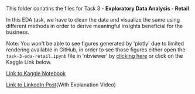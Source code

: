 This folder conatins the files for Task 3 - **Exploratory Data Analysis - Retail**

In this EDA task, we have to clean the data and visualize the same using different methods in order to derive meaningful insights beneficial for the business.

Note: You won't be able to see figures generated by 'plotly' due to limited rendering available in GitHub, in order to see those figures either open the ```task-3-eda-retail.ipynb``` file in 'nbviewer' by [clicking here](https://nbviewer.jupyter.org/github/freAK14/TSF-Data-Science/blob/main/Task_3/task-3-eda-retail.ipynb) or click on the Kaggle Link below.

[Link to Kaggle Notebook](https://www.kaggle.com/akashkothare/task-3-eda-retail)

[Link to LinkedIn Post](https://www.linkedin.com/posts/akash-kothare_gripdec20-tsf-grip-activity-6743976037400502272-kxum)(With Explanation Video)
